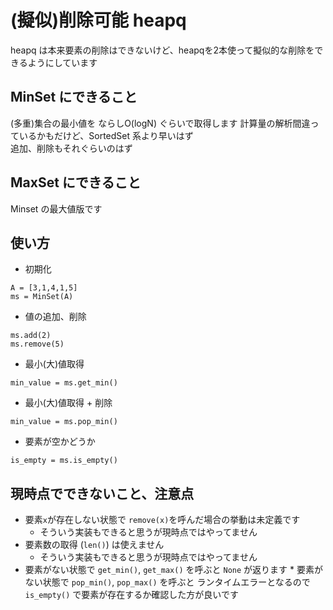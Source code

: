 # (擬似)削除可能 heapq

heapq は本来要素の削除はできないけど、heapqを2本使って擬似的な削除をできるようにしています  

## MinSet にできること  

(多重)集合の最小値を ならしO(logN) ぐらいで取得します 
計算量の解析間違っているかもだけど、SortedSet 系より早いはず  
追加、削除もそれぐらいのはず  

## MaxSet にできること

Minset の最大値版です  

## 使い方

* 初期化  

```
A = [3,1,4,1,5]
ms = MinSet(A)
```

* 値の追加、削除  

```
ms.add(2)
ms.remove(5)
```

* 最小(大)値取得

```
min_value = ms.get_min()
```

* 最小(大)値取得 + 削除

```
min_value = ms.pop_min()
```

* 要素が空かどうか  

```
is_empty = ms.is_empty()
```

## 現時点でできないこと、注意点

* 要素`x`が存在しない状態で `remove(x)`を呼んだ場合の挙動は未定義です  
  * そういう実装もできると思うが現時点ではやってません
* 要素数の取得 (`len()`) は使えません  
  * そういう実装もできると思うが現時点ではやってません
* 要素がない状態で `get_min()`, `get_max()` を呼ぶと `None` が返ります * 要素がない状態で `pop_min()`, `pop_max()` を呼ぶと ランタイムエラーとなるので `is_empty()` で要素が存在するか確認した方が良いです  


